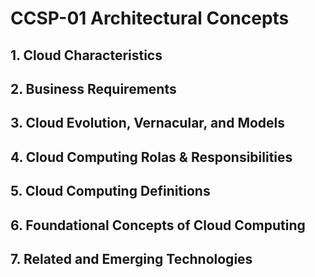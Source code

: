 # CCSP-01 Architectural Concepts

## 1. Cloud Characteristics

## 2. Business Requirements

## 3. Cloud Evolution, Vernacular, and Models

## 4. Cloud Computing Rolas & Responsibilities

## 5. Cloud Computing Definitions

## 6. Foundational Concepts of Cloud Computing

## 7. Related and Emerging Technologies

